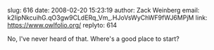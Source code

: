 slug:    616
date:    2008-02-20 15:23:19
author:  Zack Weinberg
email:   k2IipNkcuihG.qO3gw9CLdERq_Vm_.HJoVsWyChWF9fWJ6MPjM
link:     https://www.owlfolio.org/
replyto: 614

No, I've never heard of that.  Where's a good place to start?
